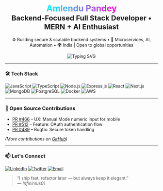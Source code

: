 <p align="center">
  <h1 align="center">
    <span style="background: linear-gradient(90deg, #00f7ff, #ff00d4); -webkit-background-clip: text; color: transparent;">
      Amlendu Pandey
    </span>  
    <br>
    <sub>Backend-Focused Full Stack Developer • MERN + AI Enthusiast</sub>
  </h1>
</p>

<p align="center">
⚙️ Building secure & scalable backend systems • 🧠 Microservices, AI, Automation • 🌍 India | Open to global opportunities
</p>

<p align="center">
  <img src="https://readme-typing-svg.demolab.com?font=Fira+Code&pause=1200&color=00F7FF&center=true&vCenter=true&width=500&lines=MERN+%2B+AI+%3D+Magic;Automating+what+others+still+click;Open+Source+Contributions+%23PRs" alt="Typing SVG" />
</p>

---

### 🛠 Tech Stack
![JavaScript](https://img.shields.io/badge/-JavaScript-black?style=flat-square&logo=javascript)
![TypeScript](https://img.shields.io/badge/-TypeScript-black?style=flat-square&logo=typescript)
![Node.js](https://img.shields.io/badge/-Node.js-black?style=flat-square&logo=node.js)
![Express.js](https://img.shields.io/badge/-Express.js-black?style=flat-square&logo=express)
![React](https://img.shields.io/badge/-React-black?style=flat-square&logo=react)
![Next.js](https://img.shields.io/badge/-Next.js-black?style=flat-square&logo=next.js)
![MongoDB](https://img.shields.io/badge/-MongoDB-black?style=flat-square&logo=mongodb)
![PostgreSQL](https://img.shields.io/badge/-PostgreSQL-black?style=flat-square&logo=postgresql)
![Docker](https://img.shields.io/badge/-Docker-black?style=flat-square&logo=docker)
![AWS](https://img.shields.io/badge/-AWS-black?style=flat-square&logo=amazon-aws)

---

### 🔗 Open Source Contributions
- [PR #466](https://github.com/Infinimus01/NexusTimer/pull/466) – UX: Manual Mode numeric input for mobile  
- [PR #512](https://github.com/Infinimus01/AnotherRepo/pull/512) – Feature: OAuth authentication flow  
- [PR #489](https://github.com/Infinimus01/SomeRepo/pull/489) – Bugfix: Secure token handling  

*(More contributions on [GitHub](https://github.com/Infinimus01?tab=pulls))*  

---

### 📫 Let's Connect
[![LinkedIn](https://img.shields.io/badge/-LinkedIn-blue?style=flat-square&logo=linkedin)](https://www.linkedin.com/in/amlendupandey16/)
[![Twitter](https://img.shields.io/badge/-@_infinimus-1DA1F2?style=flat-square&logo=twitter&logoColor=white)](https://twitter.com/_infinimus)
[![Email](https://img.shields.io/badge/-amlendu2525@gmail.com-D14836?style=flat-square&logo=gmail&logoColor=white)](mailto:amlendu2525@gmail.com)

> “I ship fast, refactor later — but always keep it elegant.”  
> — *Infinimus01*
